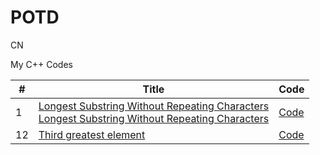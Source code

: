 # POTD

CN

My C++ Codes



 | #  | Title | Code |
----  | --- | --- |
   1  |   <a href="https://www.geeksforgeeks.org/find-maximum-minimum-sum-subarray-size-k//"> Longest Substring Without Repeating Characters <br> <a href= "https://www.codingninjas.com/codestudio/problem-of-the-day/easy"> Longest Substring Without Repeating Characters| <a href="https://github.com/Pritanjan/Question/blob/main/POTD/CN/0001%20231022%20Minimum%20Sum%20Subarray%20Of%20Given%20Size.cpp"> Code </a>
   12 | <a href="https://www.codingninjas.com/codestudio/problems/third-greatest-element_1095642?leftPanelTab=0"> Third greatest element | <a href= "https://github.com/Pritanjan/Question/blob/main/POTD/CN/0012%20291122%20Third%20greatest%20element.cpp"> Code </a>
 
